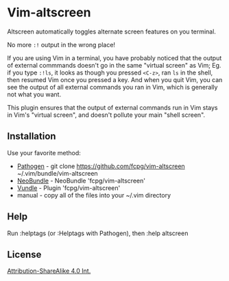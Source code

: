 Vim-altscreen
==============
Altscreen automatically toggles alternate screen features on you terminal.

No more `:!` output in the wrong place!

If you are using Vim in a terminal, you have probably noticed that the output
of external commmands doesn't go in the same "virtual screen" as Vim; Eg. if
you type `:!ls`, it looks as though you pressed `<C-z>`, ran `ls` in the
shell, then resumed Vim once you pressed a key. And when you quit Vim, you
can see the output of all external commands you ran in Vim, which is 
generally not what you want.

This plugin ensures that the output of external commands run in Vim stays in
Vim's "virtual screen", and doesn't pollute your main "shell screen".


Installation
-------------
Use your favorite method:
*  [Pathogen][1] - git clone https://github.com/fcpg/vim-altscreen ~/.vim/bundle/vim-altscreen
*  [NeoBundle][2] - NeoBundle 'fcpg/vim-altscreen'
*  [Vundle][3] - Plugin 'fcpg/vim-altscreen'
*  manual - copy all of the files into your ~/.vim directory

Help
-----
Run :helptags (or :Helptags with Pathogen), then :help altscreen

License
--------
[Attribution-ShareAlike 4.0 Int.](https://creativecommons.org/licenses/by-sa/4.0/)

[1]: https://github.com/tpope/vim-pathogen
[2]: https://github.com/Shougo/neobundle.vim
[3]: https://github.com/gmarik/vundle
